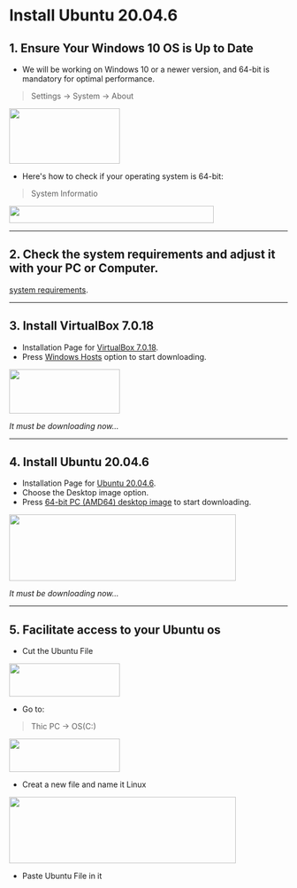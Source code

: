 # **Install Ubuntu 20.04.6**

## **1. Ensure Your Windows 10 OS is Up to Date**

- We will be working on Windows 10 or a newer version, and 64-bit is mandatory for optimal performance.
 > Settings -> System -> About
<img src="https://github.com/alanoudmk/Install-ROS-Noetic-on-WSL/assets/127528672/486e095d-68b7-4ca9-af96-f375bcaf0d60" width="200" height="100">


- Here's how to check if your operating system is 64-bit:
 > System Informatio
<img src="https://github.com/alanoudmk/Install-Ubuntu-20.04.6/assets/127528672/928547ac-96b3-466b-81a1-543bdc76b960" width="370" height="31">





***



## **2. Check the system requirements and adjust it with your PC or Computer.**
[system requirements](https://help.ubuntu.com/community/Installation/SystemRequirements).



***


## **3. Install VirtualBox 7.0.18**
- Installation Page for [VirtualBox 7.0.18](https://www.virtualbox.org/wiki/Downloads).
- Press [Windows Hosts](https://download.virtualbox.org/virtualbox/7.0.18/VirtualBox-7.0.18-162988-Win.exe) option to start downloading.

 <img src="https://github.com/alanoudmk/Install-Ubuntu-20.04.6/assets/127528672/0235552a-5dc1-4d6d-ae9c-8dabb8ce7585" width="200" height="80">

   _It must be downloading now..._




***


## **4. Install Ubuntu 20.04.6**
- Installation Page for [Ubuntu 20.04.6](https://www.releases.ubuntu.com/focal/).
- Choose the Desktop image option.
- Press [64-bit PC (AMD64) desktop image](https://www.releases.ubuntu.com/focal/ubuntu-20.04.6-desktop-amd64.iso) to start downloading.

 <img src="https://github.com/alanoudmk/Install-Ubuntu-20.04.6/assets/127528672/8de7bb31-6a34-4d3a-a864-f4815d68c237" width="410" height="120">

   _It must be downloading now..._

   
****


## **5. Facilitate access to your Ubuntu os**
- Cut the Ubuntu File

<img src="https://github.com/alanoudmk/Install-Ubuntu-20.04.6/assets/127528672/f127ea3a-b28d-4152-9333-444bfb0b6b8c" width="200" height="60">

- Go to:
> Thic PC  ->  OS(C:)
<img src="https://github.com/alanoudmk/Install-Ubuntu-20.04.6/assets/127528672/8e157a7a-2bdb-4bb9-9af5-1c0bfbca777d" width="200" height="60">

- Creat a new file and name it Linux 

<img src="https://github.com/alanoudmk/Install-Ubuntu-20.04.6/assets/127528672/52b166ba-b644-455c-be15-9d797d191688" width="410" height="120">


- Paste Ubuntu File in it


